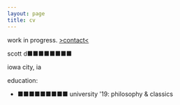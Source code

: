 ```yaml
---
layout: page
title: cv 
---
```

work in progress. [>contact<](mailto:lemurodigital@protonmail.com)




scott d■■■■■■■■

iowa city, ia

education:
- ■■■■■■■■■ university '19: philosophy & classics